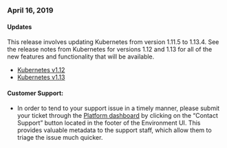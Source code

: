 ### April 16, 2019

#### Updates
This release involves updating Kubernetes from version 1.11.5 to 1.13.4. See the release notes from Kubernetes for versions 1.12 and 1.13 for all of the new features and functionality that will be available.
* [Kubernetes v1.12](https://github.com/kubernetes/kubernetes/blob/master/CHANGELOG-1.12.md)
* [Kubernetes v1.13](https://github.com/kubernetes/kubernetes/blob/master/CHANGELOG-1.13.md)

#### Customer Support:

- In order to tend to your support issue in a timely manner, please submit your ticket through the [Platform dashboard](https://product.datica.com) by clicking on the “Contact Support” button located in the footer of the Environment UI. This provides valuable metadata to the support staff, which allow them to triage the issue much quicker.